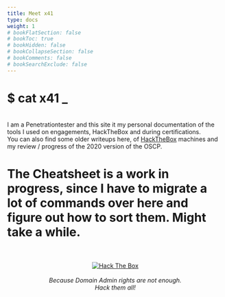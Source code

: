 ```yaml
---
title: Meet x41
type: docs
weight: 1
# bookFlatSection: false
# bookToc: true
# bookHidden: false
# bookCollapseSection: false
# bookComments: false
# bookSearchExclude: false
---
```


# $ cat x41 _

<br>
I am a Penetrationtester and this site it my personal documentation of the tools I used on engagements, HackTheBox and during certifications.
<br>
You can also find some older writeups here, of <a href="https://www.hackthebox.eu" target="_blank">HackTheBox</a> machines and my review / progress of the 2020 version of the OSCP. 
<br>
<h1>The Cheatsheet is a work in progress, since I have to migrate a lot of commands over here and figure out how to sort them. Might take a while.</h1>
<br>
<br>
<center><a href="https://app.hackthebox.eu/profile/19285" target="_blank"><img src="https://www.hackthebox.eu/badge/image/19285" alt="Hack The Box"></a></center>
<br>
<center><i>Because Domain Admin rights are not enough.</i></center>
<center><i>Hack them all!</i></center>